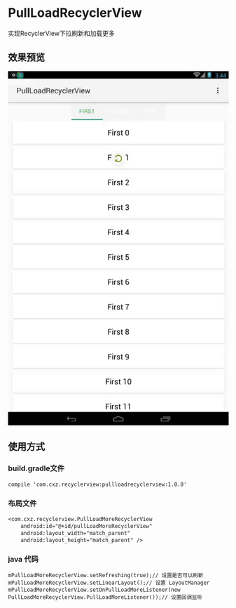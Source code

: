 # PullLoadRecyclerView
实现RecyclerView下拉刷新和加载更多
## 效果预览
![](https://github.com/bjchenxz/PullLoadRecyclerView/raw/master/gif/app.gif)
## 使用方式
### build.gradle文件
```
compile 'com.cxz.recyclerview:pullloadrecyclerview:1.0.0'
```

### 布局文件
```
<com.cxz.recyclerview.PullLoadMoreRecyclerView
    android:id="@+id/pullLoadMoreRecyclerView"
    android:layout_width="match_parent"
    android:layout_height="match_parent" />
```

### java 代码
```
mPullLoadMoreRecyclerView.setRefreshing(true);// 设置是否可以刷新
mPullLoadMoreRecyclerView.setLinearLayout();// 设置 LayoutManager
mPullLoadMoreRecyclerView.setOnPullLoadMoreListener(new PullLoadMoreRecyclerView.PullLoadMoreListener());// 设置回调监听
```